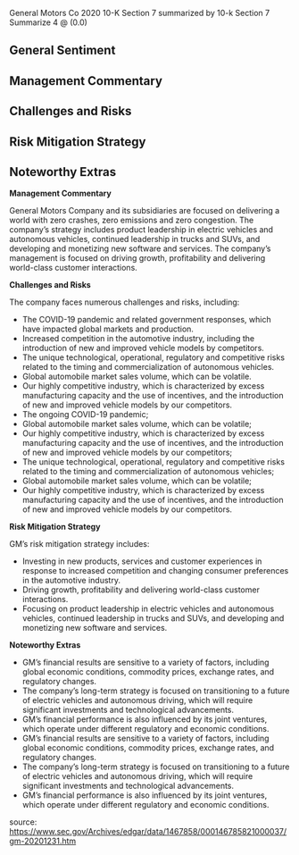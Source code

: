 General Motors Co 2020 10-K Section 7 summarized by 10-k Section 7 Summarize 4 @ (0.0)


## General Sentiment

## Management Commentary

## Challenges and Risks

## Risk Mitigation Strategy

## Noteworthy Extras

**Management Commentary**

General Motors Company and its subsidiaries are focused on delivering a world with zero crashes, zero emissions and zero congestion. The company’s strategy includes product leadership in electric vehicles and autonomous vehicles, continued leadership in trucks and SUVs, and developing and monetizing new software and services. The company’s management is focused on driving growth, profitability and delivering world-class customer interactions.

**Challenges and Risks**

The company faces numerous challenges and risks, including:

*   The COVID-19 pandemic and related government responses, which have impacted global markets and production.
*   Increased competition in the automotive industry, including the introduction of new and improved vehicle models by competitors.
*   The unique technological, operational, regulatory and competitive risks related to the timing and commercialization of autonomous vehicles.
*   Global automobile market sales volume, which can be volatile.
*   Our highly competitive industry, which is characterized by excess manufacturing capacity and the use of incentives, and the introduction of new and improved vehicle models by our competitors.
*   The ongoing COVID-19 pandemic;
*   Global automobile market sales volume, which can be volatile;
*   Our highly competitive industry, which is characterized by excess manufacturing capacity and the use of incentives, and the introduction of new and improved vehicle models by our competitors;
*   The unique technological, operational, regulatory and competitive risks related to the timing and commercialization of autonomous vehicles;
*   Global automobile market sales volume, which can be volatile;
*   Our highly competitive industry, which is characterized by excess manufacturing capacity and the use of incentives, and the introduction of new and improved vehicle models by our competitors.

**Risk Mitigation Strategy**

GM’s risk mitigation strategy includes:

*   Investing in new products, services and customer experiences in response to increased competition and changing consumer preferences in the automotive industry.
*   Driving growth, profitability and delivering world-class customer interactions.
*   Focusing on product leadership in electric vehicles and autonomous vehicles, continued leadership in trucks and SUVs, and developing and monetizing new software and services.

**Noteworthy Extras**

*   GM’s financial results are sensitive to a variety of factors, including global economic conditions, commodity prices, exchange rates, and regulatory changes.
*   The company’s long-term strategy is focused on transitioning to a future of electric vehicles and autonomous driving, which will require significant investments and technological advancements.
*   GM’s financial performance is also influenced by its joint ventures, which operate under different regulatory and economic conditions.
*   GM’s financial results are sensitive to a variety of factors, including global economic conditions, commodity prices, exchange rates, and regulatory changes.
*   The company’s long-term strategy is focused on transitioning to a future of electric vehicles and autonomous driving, which will require significant investments and technological advancements.
*   GM’s financial performance is also influenced by its joint ventures, which operate under different regulatory and economic conditions.


source: https://www.sec.gov/Archives/edgar/data/1467858/000146785821000037/gm-20201231.htm